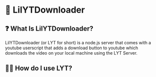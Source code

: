 # 🎥 LilYTDownloader

## ❓ What Is LilYTDownloader?

LilYTDownloader (or LYT for short) is a node.js server that comes with a youtube userscript that adds a download button to youtube which downloads the video on your local machine using the LYT Server.

## 🏃‍♂️ How do I use LYT?